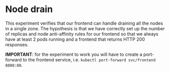 # Node drain

This experiment verifies that our frontend can handle draining all the nodes in a single zone.
The hypothesis is that we have correctly set up the number of replicas and node anti-affinity rules for our 
frontend so that we always have at least 2 pods running and a frontend that returns HTTP 200 responses.

**IMPORTANT**: for the experiment to work you will have to create a port-forward to the frontend service, i.e. 
`kubectl port-forward svc/frontend 8080:80`.
